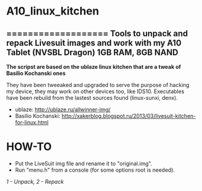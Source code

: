 # A10_linux_kitchen
===================
Tools to unpack and repack Livesuit images and work with my A10 Tablet (NVSBL Dragon) 1GB RAM, 8GB NAND
-------------------------
**The scripst are based on the ublaze linux kitchen that are a tweak of Basilio Kochanski ones**

They have been tweeaked and upgraded to serve the purpose of hacking my device, they may work on other devices too, like IDS10.
Executables have been rebuild from the lastest sources found (linux-sunxi, denx).

- ublaze: http://ublaze.ru/allwinner-img/
- Basilio Kochanski: http://xakerblog.blogspot.ru/2013/03/livesuit-kitchen-for-linux.html


HOW-TO
======
- Put the LiveSuit img file and rename it to "original.img".
- Run "menu.h" from a console (for some options root is needed).

*1 - Unpack, 2 - Repack*
